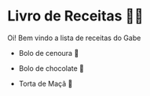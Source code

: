 # Livro de Receitas :man_cook:

Oi! Bem vindo a lista de receitas do Gabe

- Bolo de cenoura :carrot:

- Bolo de chocolate :chocolate_bar:

- Torta de Maçã :green_apple:

  
